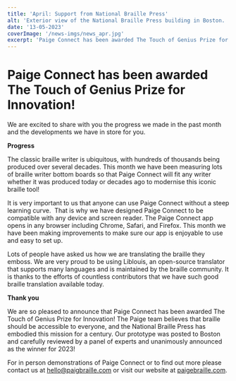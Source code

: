 ```yaml
---
title: 'April: Support from National Braille Press'
alt: 'Exterior view of the National Braille Press building in Boston. '
date: '13-05-2023'
coverImage: '/news-imgs/news_apr.jpg'
excerpt: 'Paige Connect has been awarded The Touch of Genius Prize for Innovation!'
---
```


# Paige Connect has been awarded The Touch of Genius Prize for Innovation!

We are excited to share with you the progress we made in the past month and the developments we have in store for you.

**Progress**

The classic braille writer is ubiquitous, with hundreds of thousands being produced over several decades. This month we have been measuring lots of braille writer bottom boards so that Paige Connect will fit any writer whether it was produced today or decades ago to modernise this iconic braille tool!

It is very important to us that anyone can use Paige Connect without a steep learning curve.  That is why we have designed Paige Connect to be compatible with any device and screen reader. The Paige Connect app opens in any browser including Chrome, Safari, and Firefox. This month we have been making improvements to make sure our app is enjoyable to use and easy to set up.

Lots of people have asked us how we are translating the braille they emboss. We are very proud to be using Liblouis, an open-source translator that supports many languages and is maintained by the braille community. It is thanks to the efforts of countless contributors that we have such good braille translation available today.

**Thank you**

We are so pleased to announce that Paige Connect has been awarded The Touch of Genius Prize for Innovation! The Paige team believes that braille should be accessible to everyone, and the National Braille Press has embodied this mission for a century. Our prototype was posted to Boston and carefully reviewed by a panel of experts and unanimously announced as the winner for 2023!

For in person demonstrations of Paige Connect or to find out more please contact us at <hello@paigbraille.com> or visit our website at [paigebraille.com](https://paigebraille.com/).